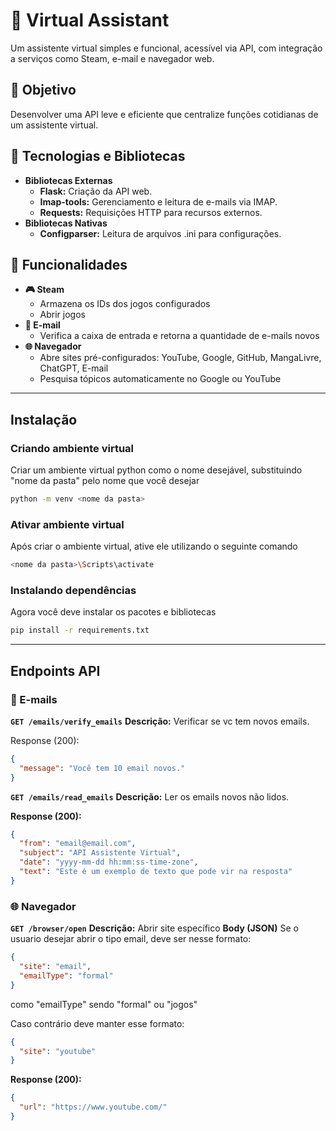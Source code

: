 # 🤖 Virtual Assistant
Um assistente virtual simples e funcional, acessível via API, com integração a serviços como Steam, e-mail e navegador web.

## 🚀 Objetivo
Desenvolver uma API leve e eficiente que centralize funções cotidianas de um assistente virtual.

## 🧰 Tecnologias e Bibliotecas
- **Bibliotecas Externas**
  - **Flask:** Criação da API web.
  - **Imap-tools:** Gerenciamento e leitura de e-mails via IMAP.
  - **Requests:** Requisições HTTP para recursos externos.
- **Bibliotecas Nativas**
  - **Configparser:** Leitura de arquivos .ini para configurações.

## 🎯 Funcionalidades
- **🎮 Steam**
  - Armazena os IDs dos jogos configurados
  - Abrir jogos
- **📧 E-mail**
  - Verifica a caixa de entrada e retorna a quantidade de e-mails novos
- **🌐 Navegador**
  - Abre sites pré-configurados: YouTube, Google, GitHub, MangaLivre, ChatGPT, E-mail
  - Pesquisa tópicos automaticamente no Google ou YouTube

---

## Instalação
### Criando ambiente virtual
Criar um ambiente virtual python como o nome desejável, substituindo "nome da pasta" pelo nome que você desejar

```bash
python -m venv <nome da pasta>
```

### Ativar ambiente virtual
Após criar o ambiente virtual, ative ele utilizando o seguinte comando

```bash
<nome da pasta>\Scripts\activate
```

### Instalando dependências
Agora você deve instalar os pacotes e bibliotecas

```bash
pip install -r requirements.txt
```

---

## Endpoints API

### 📧 E-mails

**`GET /emails/verify_emails`**
**Descrição:** Verificar se vc tem novos emails.

Response (200):
```json
{
  "message": "Você tem 10 email novos."
}
```

**`GET /emails/read_emails`**
**Descrição:** Ler os emails novos não lidos.

**Response (200):**
```json
{
  "from": "email@email.com",
  "subject": "API Assistente Virtual",
  "date": "yyyy-mm-dd hh:mm:ss-time-zone",
  "text": "Este é um exemplo de texto que pode vir na resposta"
}
```

### 🌐 Navegador

**`GET /browser/open`**
**Descrição:** Abrir site específico
**Body (JSON)**
Se o usuario desejar abrir o tipo email, deve ser nesse formato:
```json
{
  "site": "email",
  "emailType": "formal"
}
```
como "emailType" sendo "formal" ou "jogos"

Caso contrário deve manter esse formato:
```json
{
  "site": "youtube"
}
```

**Response (200):**
```json
{
  "url": "https://www.youtube.com/"
}
```